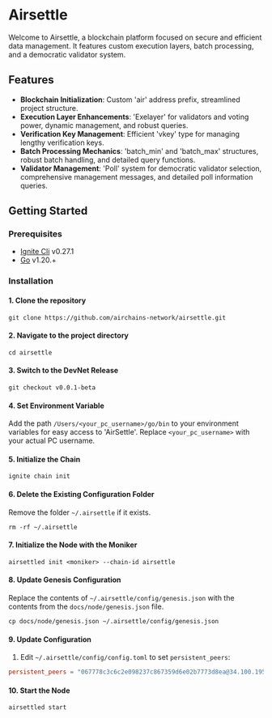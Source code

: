 # Airsettle

Welcome to Airsettle, a blockchain platform focused on secure and efficient data management. It features custom execution layers, batch processing, and a democratic validator system.

## Features

- **Blockchain Initialization**: Custom 'air' address prefix, streamlined project structure.
- **Execution Layer Enhancements**: 'Exelayer' for validators and voting power, dynamic management, and robust queries.
- **Verification Key Management**: Efficient 'vkey' type for managing lengthy verification keys.
- **Batch Processing Mechanics**: 'batch_min' and 'batch_max' structures, robust batch handling, and detailed query functions.
- **Validator Management**: 'Poll' system for democratic validator selection, comprehensive management messages, and detailed poll information queries.

## Getting Started

### Prerequisites

- [Ignite Cli](https://github.com/ignite/cli/releases/tag/v0.27.1) v0.27.1
- [Go](https://golang.org/doc/install) v1.20.+

### Installation

#### 1. Clone the repository

    git clone https://github.com/airchains-network/airsettle.git

#### 2. Navigate to the project directory

    cd airsettle

#### 3. Switch to the DevNet Release

    git checkout v0.0.1-beta

#### 4. Set Environment Variable

Add the path `/Users/<your_pc_username>/go/bin` to your environment variables for easy access to 'AirSettle'. Replace `<your_pc_username>` with your actual PC username.

#### 5. Initialize the Chain

    ignite chain init

#### 6. Delete the Existing Configuration Folder

Remove the folder `~/.airsettle` if it exists.

    rm -rf ~/.airsettle

#### 7. Initialize the Node with the Moniker

    airsettled init <moniker> --chain-id airsettle

#### 8. Update Genesis Configuration

Replace the contents of `~/.airsettle/config/genesis.json` with the contents from the `docs/node/genesis.json` file.

    cp docs/node/genesis.json ~/.airsettle/config/genesis.json

#### 9. Update Configuration

1. Edit `~/.airsettle/config/config.toml` to set `persistent_peers`:

```toml
persistent_peers = "067778c3c6c2e098237c867359d6e02b7773d8ea@34.100.195.165:26656"
```

#### 10. Start the Node

    airsettled start
